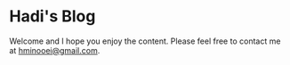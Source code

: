 # Hadi's Blog

Welcome and I hope you enjoy the content. Please feel free to contact me at hminooei@gmail.com.
